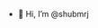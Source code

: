- 👋 Hi, I’m @shubmrj

<!---
shubhmrj/shubhmrj is a ✨ special ✨ repository because its `README.md` (this file) appears on your GitHub profile.
You can click the Preview link to take a look at your changes.
--->
